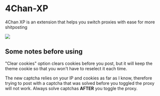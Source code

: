 # 4Chan-XP
4Chan XP is an extension that helps you switch proxies with ease for more shitposting

![](https://files.catbox.moe/hnnw8v.png)


## Some notes before using
"Clear cookies" option clears cookies before you post, but it will keep the theme cookie so that you won't have to reselect it each time.

The new captcha relies on your IP and cookies as far as I know, therefore trying to post with a captcha that was solved before you toggled the proxy will not work.
Always solve captchas **AFTER** you toggle the proxy.
